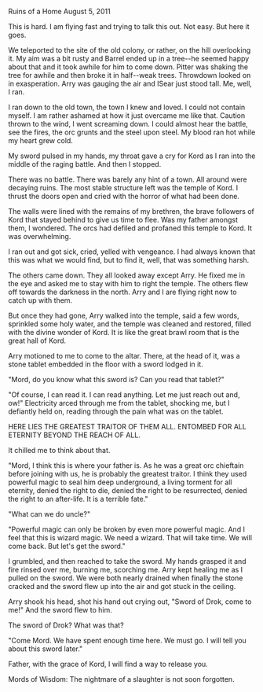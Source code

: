 Ruins of a Home
August 5, 2011

This is hard. I am flying fast and trying to talk this out. Not easy. But here it goes.

We teleported to the site of the old colony, or rather, on the hill overlooking it. My aim was a bit rusty and Barrel ended up in a tree--he seemed happy about that and it took awhile for him to come down. Pitter was shaking the tree for awhile and then broke it in half--weak trees. Throwdown looked on in exasperation. Arry was gauging the air and ISear just stood tall. Me, well, I ran.

I ran down to the old town, the town I knew and loved. I could not contain myself. I am rather ashamed at how it just overcame me like that. Caution thrown to the wind, I went screaming down. I could almost hear the battle, see the fires, the orc grunts and the steel upon steel. My blood ran hot while my heart grew cold.

My sword pulsed in my hands, my throat gave a cry for Kord as I ran into the middle of the raging battle. And then I stopped.

There was no battle. There was barely any hint of a town. All around were decaying ruins. The most stable structure left was the temple of Kord. I thrust the doors open and cried with the horror of what had been done.

The walls were lined with the remains of my brethren, the brave followers of Kord that stayed behind to give us time to flee. Was my father amongst them, I wondered. The orcs had defiled and profaned this temple to Kord. It was overwhelming.

I ran out and got sick, cried, yelled with vengeance. I had always known that this was what we would find, but to find it, well, that was something harsh.

The others came down. They all looked away except Arry. He fixed me in the eye and asked me to stay with him to right the temple. The others flew off towards the darkness in the north. Arry and I are flying right now to catch up with them.

But once they had gone, Arry walked into the temple, said a few words, sprinkled some holy water, and the temple was cleaned and restored, filled with the divine wonder of Kord. It is like the great brawl room that is the great hall of Kord.

Arry motioned to me to come to the altar. There, at the head of it, was a stone tablet embedded in the floor with a sword lodged in it.

"Mord, do you know what this sword is? Can you read that tablet?"

"Of course, I can read it. I can read anything. Let me just reach out and, ow!" Electricity arced through me from the tablet, shocking me, but I defiantly held on, reading through the pain what was on the tablet.

HERE LIES THE GREATEST TRAITOR OF THEM ALL. ENTOMBED FOR ALL ETERNITY BEYOND THE REACH OF ALL.

It chilled me to think about that.

"Mord, I think this is where your father is. As he was a great orc chieftain before joining with us, he is probably the greatest traitor. I think they used powerful magic to seal him deep underground, a living torment for all eternity, denied the right to die, denied the right to be resurrected, denied the right to an after-life. It is a terrible fate."

"What can we do uncle?"

"Powerful magic can only be broken by even more powerful magic. And I feel that this is wizard magic. We need a wizard. That will take time. We will come back. But let's get the sword."

I grumbled, and then reached to take the sword. My hands grasped it and fire rinsed over me, burning me, scorching me. Arry kept healing me as I pulled on the sword. We were both nearly drained when finally the stone cracked and the sword flew up into the air and got stuck in the ceiling.

Arry shook his head, shot his hand out crying out, "Sword of Drok, come to me!" And the sword flew to him.

The sword of Drok? What was that?

"Come Mord. We have spent enough time here. We must go. I will tell you about this sword later."

Father, with the grace of Kord, I will find a way to release you.

Mords of Wisdom: The nightmare of a slaughter is not soon forgotten.
